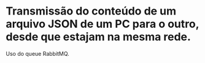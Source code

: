 # Transmissão do conteúdo de um arquivo JSON de um PC para o outro, desde que estajam na mesma rede. 

Uso do queue RabbitMQ.
